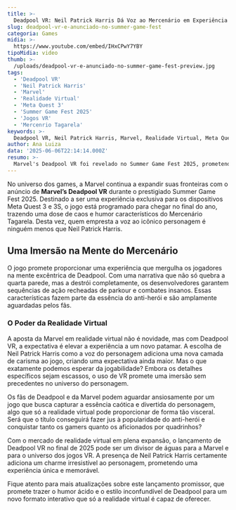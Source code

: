 ```yaml
---
title: >-
  Deadpool VR: Neil Patrick Harris Dá Voz ao Mercenário em Experiência Imersiva
slug: deadpool-vr-e-anunciado-no-summer-game-fest
categoria: Games
midia: >-
  https://www.youtube.com/embed/IHxCPwY7YBY
tipoMidia: video
thumb: >-
  /uploads/deadpool-vr-e-anunciado-no-summer-game-fest-preview.jpg
tags:
  - 'Deadpool VR'
  - 'Neil Patrick Harris'
  - 'Marvel'
  - 'Realidade Virtual'
  - 'Meta Quest 3'
  - 'Summer Game Fest 2025'
  - 'Jogos VR'
  - 'Mercenrio Tagarela'
keywords: >-
  Deadpool VR, Neil Patrick Harris, Marvel, Realidade Virtual, Meta Quest 3, Summer Game Fest 2025, Jogos VR, Mercenário Tagarela
author: Ana Luiza
data: '2025-06-06T22:14:14.000Z'
resumo: >-
  Marvel's Deadpool VR foi revelado no Summer Game Fest 2025, prometendo trazer a irreverência do personagem para os headsets de realidade virtual. Neil Patrick Harris assume o papel icônico, adicionando uma nova camada de carisma ao jogo.
---
```


No universo dos games, a Marvel continua a expandir suas fronteiras com o anúncio de **Marvel’s Deadpool VR** durante o prestigiado Summer Game Fest 2025. Destinado a ser uma experiência exclusiva para os dispositivos Meta Quest 3 e 3S, o jogo está programado para chegar no final do ano, trazendo uma dose de caos e humor característicos do Mercenário Tagarela. Desta vez, quem empresta a voz ao icônico personagem é ninguém menos que Neil Patrick Harris.

## Uma Imersão na Mente do Mercenário

O jogo promete proporcionar uma experiência que mergulha os jogadores na mente excêntrica de Deadpool. Com uma narrativa que não só quebra a quarta parede, mas a destrói completamente, os desenvolvedores garantem sequências de ação recheadas de parkour e combates insanos. Essas características fazem parte da essência do anti-herói e são amplamente aguardadas pelos fãs.

### O Poder da Realidade Virtual

A aposta da Marvel em realidade virtual não é novidade, mas com Deadpool VR, a expectativa é elevar a experiência a um novo patamar. A escolha de Neil Patrick Harris como a voz do personagem adiciona uma nova camada de carisma ao jogo, criando uma expectativa ainda maior. Mas o que exatamente podemos esperar da jogabilidade? Embora os detalhes específicos sejam escassos, o uso de VR promete uma imersão sem precedentes no universo do personagem.

Os fãs de Deadpool e da Marvel podem aguardar ansiosamente por um jogo que busca capturar a essência caótica e divertida do personagem, algo que só a realidade virtual pode proporcionar de forma tão visceral. Será que o título conseguirá fazer jus à popularidade do anti-herói e conquistar tanto os gamers quanto os aficionados por quadrinhos?

Com o mercado de realidade virtual em plena expansão, o lançamento de Deadpool VR no final de 2025 pode ser um divisor de águas para a Marvel e para o universo dos jogos VR. A presença de Neil Patrick Harris certamente adiciona um charme irresistível ao personagem, prometendo uma experiência única e memorável.

Fique atento para mais atualizações sobre este lançamento promissor, que promete trazer o humor ácido e o estilo inconfundível de Deadpool para um novo formato interativo que só a realidade virtual é capaz de oferecer.
